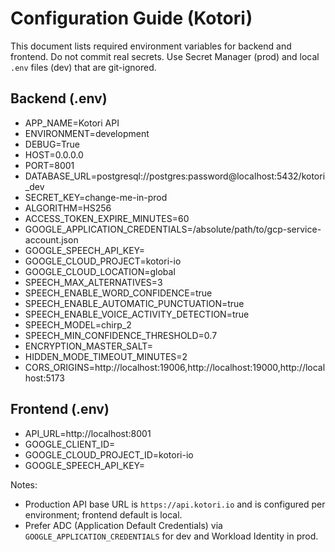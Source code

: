 # Configuration Guide (Kotori)

This document lists required environment variables for backend and frontend. Do not commit real secrets. Use Secret Manager (prod) and local `.env` files (dev) that are git-ignored.

## Backend (.env)

- APP_NAME=Kotori API
- ENVIRONMENT=development
- DEBUG=True
- HOST=0.0.0.0
- PORT=8001
- DATABASE_URL=postgresql://postgres:password@localhost:5432/kotori_dev
- SECRET_KEY=change-me-in-prod
- ALGORITHM=HS256
- ACCESS_TOKEN_EXPIRE_MINUTES=60
- GOOGLE_APPLICATION_CREDENTIALS=/absolute/path/to/gcp-service-account.json
- GOOGLE_SPEECH_API_KEY=
- GOOGLE_CLOUD_PROJECT=kotori-io
- GOOGLE_CLOUD_LOCATION=global
- SPEECH_MAX_ALTERNATIVES=3
- SPEECH_ENABLE_WORD_CONFIDENCE=true
- SPEECH_ENABLE_AUTOMATIC_PUNCTUATION=true
- SPEECH_ENABLE_VOICE_ACTIVITY_DETECTION=true
- SPEECH_MODEL=chirp_2
- SPEECH_MIN_CONFIDENCE_THRESHOLD=0.7
- ENCRYPTION_MASTER_SALT=<random-hex>
- HIDDEN_MODE_TIMEOUT_MINUTES=2
- CORS_ORIGINS=http://localhost:19006,http://localhost:19000,http://localhost:5173

## Frontend (.env)

- API_URL=http://localhost:8001
- GOOGLE_CLIENT_ID=
- GOOGLE_CLOUD_PROJECT_ID=kotori-io
- GOOGLE_SPEECH_API_KEY=

Notes:
- Production API base URL is `https://api.kotori.io` and is configured per environment; frontend default is local.
- Prefer ADC (Application Default Credentials) via `GOOGLE_APPLICATION_CREDENTIALS` for dev and Workload Identity in prod.
